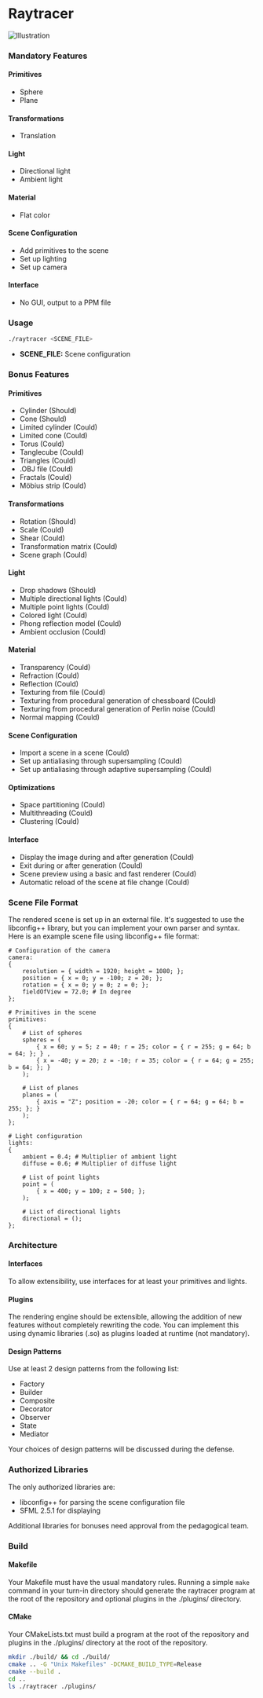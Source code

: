 # Raytracer

![Illustration](https://developer.nvidia.com/blog/wp-content/uploads/2018/10/revid2screen8.png)

### Mandatory Features

#### Primitives
- Sphere
- Plane

#### Transformations
- Translation

#### Light
- Directional light
- Ambient light

#### Material
- Flat color

#### Scene Configuration
- Add primitives to the scene
- Set up lighting
- Set up camera

#### Interface
- No GUI, output to a PPM file

### Usage
```bash
./raytracer <SCENE_FILE>
```
- **SCENE_FILE:** Scene configuration

### Bonus Features

#### Primitives
- Cylinder (Should)
- Cone (Should)
- Limited cylinder (Could)
- Limited cone (Could)
- Torus (Could)
- Tanglecube (Could)
- Triangles (Could)
- .OBJ file (Could)
- Fractals (Could)
- Möbius strip (Could)

#### Transformations
- Rotation (Should)
- Scale (Could)
- Shear (Could)
- Transformation matrix (Could)
- Scene graph (Could)

#### Light
- Drop shadows (Should)
- Multiple directional lights (Could)
- Multiple point lights (Could)
- Colored light (Could)
- Phong reflection model (Could)
- Ambient occlusion (Could)

#### Material
- Transparency (Could)
- Refraction (Could)
- Reflection (Could)
- Texturing from file (Could)
- Texturing from procedural generation of chessboard (Could)
- Texturing from procedural generation of Perlin noise (Could)
- Normal mapping (Could)

#### Scene Configuration
- Import a scene in a scene (Could)
- Set up antialiasing through supersampling (Could)
- Set up antialiasing through adaptive supersampling (Could)

#### Optimizations
- Space partitioning (Could)
- Multithreading (Could)
- Clustering (Could)

#### Interface
- Display the image during and after generation (Could)
- Exit during or after generation (Could)
- Scene preview using a basic and fast renderer (Could)
- Automatic reload of the scene at file change (Could)

### Scene File Format
The rendered scene is set up in an external file. It's suggested to use the libconfig++ library, but you can implement your own parser and syntax. Here is an example scene file using libconfig++ file format:

```plaintext
# Configuration of the camera
camera:
{
    resolution = { width = 1920; height = 1080; };
    position = { x = 0; y = -100; z = 20; };
    rotation = { x = 0; y = 0; z = 0; };
    fieldOfView = 72.0; # In degree
};

# Primitives in the scene
primitives:
{
    # List of spheres
    spheres = (
        { x = 60; y = 5; z = 40; r = 25; color = { r = 255; g = 64; b = 64; }; } ,
        { x = -40; y = 20; z = -10; r = 35; color = { r = 64; g = 255; b = 64; }; }
    );

    # List of planes
    planes = (
        { axis = "Z"; position = -20; color = { r = 64; g = 64; b = 255; }; }
    );
};

# Light configuration
lights:
{
    ambient = 0.4; # Multiplier of ambient light
    diffuse = 0.6; # Multiplier of diffuse light

    # List of point lights
    point = (
        { x = 400; y = 100; z = 500; };
    );

    # List of directional lights
    directional = ();
};
```

### Architecture

#### Interfaces
To allow extensibility, use interfaces for at least your primitives and lights.

#### Plugins
The rendering engine should be extensible, allowing the addition of new features without completely rewriting the code. You can implement this using dynamic libraries (.so) as plugins loaded at runtime (not mandatory).

#### Design Patterns
Use at least 2 design patterns from the following list:
- Factory
- Builder
- Composite
- Decorator
- Observer
- State
- Mediator

Your choices of design patterns will be discussed during the defense.

### Authorized Libraries
The only authorized libraries are:
- libconfig++ for parsing the scene configuration file
- SFML 2.5.1 for displaying

Additional libraries for bonuses need approval from the pedagogical team.

### Build

#### Makefile
Your Makefile must have the usual mandatory rules. Running a simple `make` command in your turn-in directory should generate the raytracer program at the root of the repository and optional plugins in the ./plugins/ directory.

#### CMake
Your CMakeLists.txt must build a program at the root of the repository and plugins in the ./plugins/ directory at the root of the repository.

```bash
mkdir ./build/ && cd ./build/
cmake .. -G "Unix Makefiles" -DCMAKE_BUILD_TYPE=Release
cmake --build .
cd ..
ls ./raytracer ./plugins/
```
